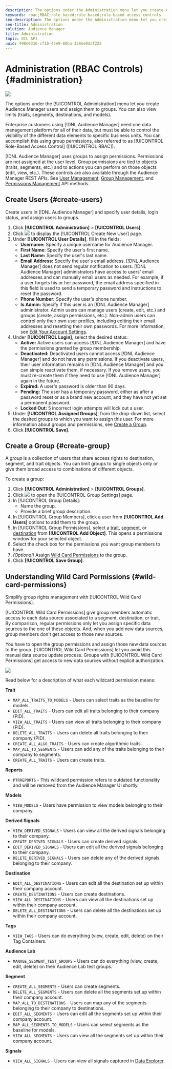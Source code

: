 ```yaml
---
description: The options under the Administration menu let you create Audience Manager users and assign them to groups. You can also view limits (traits, segments, destinations, and models).
keywords: rbac;RBAC;role based;role-based;role-based access controls
seo-description: The options under the Administration menu let you create Audience Manager users and assign them to groups. You can also view limits (traits, segments, destinations, and models).
seo-title: Administration
solution: Audience Manager
title: Administration
topic: DIL API
uuid: 498e0316-cf1b-43e9-88ba-338ee0daf225
---
```


# Administration (RBAC Controls) {#administration}

![](assets/rbac-controls.png) 

The options under the [!UICONTROL Administration] menu let you create Audience Manager users and assign them to groups. You can also view limits (traits, segments, destinations, and models).

Enterprise customers using [!DNL Audience Manager] need one data management platform for all of their data, but must be able to control the visibility of the different data elements to specific business units. You can accomplish this using group permissions, also referred to as [!UICONTROL Role-Based Access Control] ([!UICONTROL RBAC]).

[!DNL Audience Manager] uses groups to assign permissions. Permissions are not assigned at the user level. Group permissions are tied to objects (traits, segments, etc.) and to actions you can perform on those objects (edit, view, etc.). These controls are also available through the Audience Manager REST APIs. See [User Management](/help/using/api/rest-api-main/aam-api-user-group-permission/aam-api-user.md), [Group Management](/help/using/api/rest-api-main/aam-api-user-group-permission/aam-api-group.md), and [Permissions Management](/help/using/api/rest-api-main/aam-api-user-group-permission/aam-api-permissions.md) API methods.

## Create Users {#create-users}

<!-- t_create_users.xml -->

Create users in [!DNL Audience Manager] and specify user details, login status, and assign users to groups.

1. Click **[!UICONTROL Administration]** > **[!UICONTROL Users]**.
1. Click ![](assets/icon_add.png) to display the [!UICONTROL Create New User] page.
1. Under **[!UICONTROL User Details]**, fill in the fields:
   * **Username:** Specify a unique username for Audience Manager.
   * **First Name:** Specify the user's first name.
   * **Last Name:** Specify the user's last name.
   * **Email Address:** Specify the user's email address. [!DNL Audience Manager] does not send regular notification to users. [!DNL Audience Manager] administrators have access to users' email addresses and can manually email users as needed. For example, if a user forgets his or her password, the email address specified in this field is used to send a temporary password and instructions to reset the password.
   * **Phone Number:** Specify the user's phone number.
   * **Is Admin:** Specify if this user is an [!DNL Audience Manager] administrator. Admin users can manage users (create, edit, etc.) and groups (create, assign permissions, etc.). Non-admin users can control only their own user profiles, including editing their email addresses and resetting their own passwords. For more information, see [Edit Your Account Settings](../../features/administration/edit-account-settings.md).
1. Under **[!UICONTROL Login]**, select the desired status:
   * **Active:**  Active users can access [!DNL Audience Manager] and have the permissions granted by group membership.
   * **Deactivated:**  Deactivated users cannot access [!DNL Audience Manager] and do not have any permissions. If you deactivate users, their user information remains in [!DNL Audience Manager] and you can simple reactivate them, if necessary. If you remove users, you must re-create them if they need to use [!DNL Audience Manager] again in the future.
   * **Expired:** A user's password is older than 90 days.
   * **Pending:** The user has a temporary password, either as after a password reset or as a brand new account, and they have not yet set a permanent password.
   * **Locked Out:** 5 incorrect login attempts will lock out a user.
1. Under **[!UICONTROL Assigned Groups]**, from the drop-down list, select the desired groups to which you want to assign this user.
  For more information about groups and permissions, see [Create a Group](../../features/administration/administration-overview.md#create-group).
1. Click **[!UICONTROL Save]**.

## Create a Group {#create-group} 

A *group* is a collection of users that share access rights to destination, segment, and trait objects. You can limit groups to single objects only or give them broad access to combinations of different objects.

<!-- t_create_groups.xml -->

To create a group:

1. Click **[!UICONTROL Administration]** > **[!UICONTROL Groups]**.
1. Click  ![](assets/icon_add.png) to open the [!UICONTROL Group Settings] page.
1. In [!UICONTROL Group Details]:
   * Name the group.
   * Provide a brief group description.
1. In [!UICONTROL Group Members], click a user from **[!UICONTROL Add Users]** options to add them to the group.
1. In [!UICONTROL Group Permissions], select a [trait](../../features/traits/trait-details-page.md), [segment](../../features/segments/segments-purpose.md), or [destination](../../features/destinations/destinations.md) from **[!UICONTROL Add Object]**.
   This opens a permissions window for your selected object.
1. Select the check box for the permissions you want group members to have.
1. *(Optional)* Assign [Wild Card Permissions](../../features/administration/administration-overview.md#wild-card-permissions) to the group.
1. Click **[!UICONTROL Save Group]**.

## Understanding Wild Card Permissions {#wild-card-permissions}

Simplify group rights management with [!UICONTROL Wild Card Permissions].

<!-- c_wildcard_permissions.xml -->

[!UICONTROL Wild Card Permissions] give group members automatic access to each data source associated to a segment, destination, or trait. By comparison, regular permissions only let you assign specific data sources to the one of these objects. And, when you add new data sources, group members don't get access to those new sources.

You have to open the group permissions and assign those new data sources to the group. [!UICONTROL Wild Card Permissions] let you avoid this manual data source update process. Groups with [!UICONTROL Wild Card Permissions] get access to new data sources without explicit authorization.

![](assets/wild-card.png) 

Read below for a description of what each wildcard permission means:

**Trait**

* `MAP_ALL_TRAITS_TO_MODELS` - Users can select traits as the baseline for models.
* `EDIT_ALL_TRAITS` - Users can edit all traits belonging to their company (PID).
* `VIEW_ALL_TRAITS` - Users can view all traits belonging to their company (PID).
* `DELETE_ALL_TRAITS` - Users can delete all traits belonging to their company (PID).
* `CREATE_ALL_ALGO_TRAITS` - Users can create algorithmic traits.
* `MAP_ALL_TO_SEGMENTS` - Users can add any of the traits belonging to their company to segments.
* `CREATE_ALL_TRAITS` - Users can create traits.

**Reports**

* `PTRREPORTS` - This wildcard permission refers to outdated functionality and will be removed from the Audience Manager UI shortly.

**Models**

* `VIEW_MODELS` - Users have permission to view models belonging to their company.

**Derived Signals**

* `VIEW_DERIVED_SIGNALS` - Users can view all the derived signals belonging to their company.
* `CREATE_DERIVED_SIGNALS` - Users can create derived signals.
* `EDIT_DERIVED_SIGNALS` - Users can edit all the derived signals belonging to their company.
* `DELETE_DERIVED_SIGNALS` - Users can delete any of the derived signals belonging to their company.

**Destination**

* `EDIT_ALL_DESTINATIONS` - Users can edit all the destination set up within their company account.
* `CREATE_DESTINATIONS` - Users can create destinations.
* `VIEW_ALL_DESTINATIONS` - Users can view all the destinations set up within their company account.
* `DELETE_ALL_DESTINATIONS` - Users can delete all the destinations set up within their company account.

**Tags**

* `VIEW_TAGS` - Users can do everything (view, create, edit, delete) on their Tag Containers.

**Audience Lab**

* `MANAGE_SEGMENT_TEST_GROUPS` - Users can do everything (view, create, edit, delete) on their Audience Lab test groups.

**Segment**

* `CREATE_ALL_SEGMENTS` - Users can create segments.
* `DELETE_ALL_SEGMENTS` - Users can delete all the segments set up within their company account.
* `MAP_ALL_TO_DESTINATIONS` - Users can map any of the segments belonging to their company to destinations.
* `EDIT_ALL_SEGMENTS` - Users can edit all the segments set up within their company account.
* `MAP_ALL_SEGMENTS_TO_MODELS` - Users can select segments as the baseline for models.
* `VIEW_ALL_SEGMENTS` - Users can view all the segments set up within their company account.

**Signals**

* `VIEW_ALL_SIGNALS` - Users can view all signals captured in [Data Explorer](/help/using/features/data-explorer/data-explorer-overview.md).